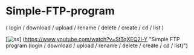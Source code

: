 # Simple-FTP-program
( login / download / upload / rename / delete / create / cd / list )


[![ss](https://img.youtube.com/vi/iBfx60QNiBc/0.jpg)] (https://www.youtube.com/watch?v=StTqXEQ2l-Y "Simple FTP program (login / download / upload / rename / delete / create / cd / list)")


